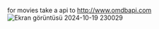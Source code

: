 for movies take a api to http://www.omdbapi.com 
![Ekran görüntüsü 2024-10-19 230029](https://github.com/user-attachments/assets/46940aa3-0ed8-43fc-94b7-509ffb416d8d)
